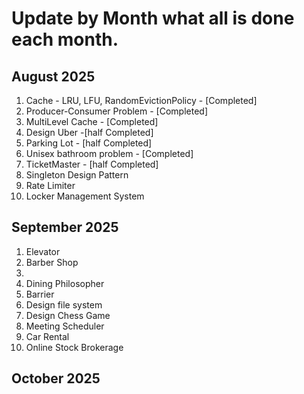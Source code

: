 
# Update by Month what all is done each month. 

## August 2025 
1. Cache - LRU, LFU, RandomEvictionPolicy - [Completed]
2. Producer-Consumer Problem - [Completed]
3. MultiLevel Cache - [Completed]
4. Design Uber -[half Completed]
5. Parking Lot - [half Completed]
6. Unisex bathroom problem - [Completed]
7. TicketMaster - [half Completed]
8. Singleton Design Pattern 
9. Rate Limiter 
10. Locker Management System


## September 2025

1. Elevator 
2. Barber Shop 
3. 
4. Dining Philosopher
5. Barrier 
6. Design file system 
7. Design Chess Game 
8. Meeting Scheduler 
9. Car Rental 
10. Online Stock Brokerage


## October 2025


